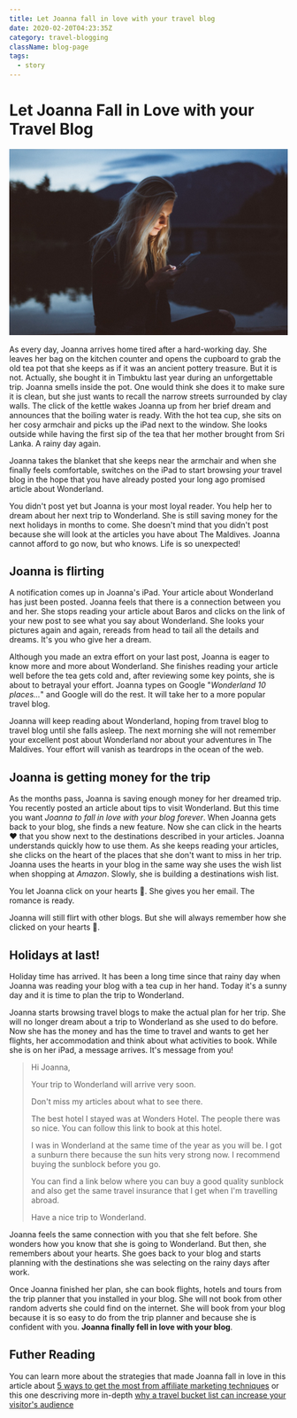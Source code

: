 ```yaml
---
title: Let Joanna fall in love with your travel blog
date: 2020-02-20T04:23:35Z
category: travel-blogging
className: blog-page
tags:
  - story
---
```


# Let Joanna Fall in Love with your Travel Blog

![Wishlist](../../images/travel-blogging/reading-mobile.jpg)

As every day, Joanna arrives home tired after a hard-working day. She leaves her bag on the kitchen counter and opens the cupboard to grab the old tea pot that she keeps as if it was an ancient pottery treasure. But it is not. Actually, she bought it in Timbuktu last year during an unforgettable trip. Joanna smells inside the pot. One would think she does it to make sure it is clean, but she just wants to recall the narrow streets surrounded by clay walls. The click of the kettle wakes Joanna up from her brief dream and announces that the boiling water is ready. With the hot tea cup, she sits on her cosy armchair and picks up the iPad next to the window. She looks outside while having the first sip of the tea that her mother brought from Sri Lanka. A rainy day again.

Joanna takes the blanket that she keeps near the armchair and when she finally feels comfortable, switches on the iPad to start browsing _your_ travel blog in the hope that you have already posted your long ago promised article about Wonderland.

You didn't post yet but Joanna is your most loyal reader. You help her to dream about her next trip to Wonderland. She is still saving money for the next holidays in months to come. She doesn't mind that you didn't post because she will look at the articles you have about The Maldives. Joanna cannot afford to go now, but who knows. Life is so unexpected!

## Joanna is flirting

A notification comes up in Joanna's iPad. Your article about Wonderland has just been posted. Joanna feels that there is a connection between you and her. She stops reading your article about Baros and clicks on the link of your new post to see what you say about Wonderland. She looks your pictures again and again, rereads from head to tail all the details and dreams. It's you who give her a dream.

Although you made an extra effort on your last post, Joanna is eager to know more and more about Wonderland. She finishes reading your article well before the tea gets cold and, after reviewing some key points, she is about to betrayal your effort. Joanna types on Google "_Wonderland 10 places..._" and Google will do the rest. It will take her to a more popular travel blog.

Joanna will keep reading about Wonderland, hoping from travel blog to travel blog until she falls asleep. The next morning she will not remember your excellent post about Wonderland nor about your adventures in The Maldives. Your effort will vanish as teardrops in the ocean of the web.

## Joanna is getting money for the trip

As the months pass, Joanna is saving enough money for her dreamed trip. You recently posted an article about tips to visit Wonderland. But this time you want _Joanna to fall in love with your blog forever_. When Joanna gets back to your blog, she finds a new feature. Now she can click in the hearts ❤️ that you show next to the destinations described in your articles. Joanna understands quickly how to use them. As she keeps reading your articles, she clicks on the heart of the places that she don't want to miss in her trip. Joanna uses the hearts in your blog in the same way she uses the wish list when shopping at _Amazon_. Slowly, she is building a destinations wish list. 

You let Joanna click on your hearts 💞. She gives you her email. The romance is ready.

Joanna will still flirt with other blogs. But she will always remember how she clicked on your hearts 💖.

## Holidays at last!

Holiday time has arrived. It has been a long time since that rainy day when Joanna was reading your blog with a tea cup in her hand. Today it's a sunny day and it is time to plan the trip to Wonderland.

Joanna starts browsing travel blogs to make the actual plan for her trip. She will no longer dream about a trip to Wonderland as she used to do before. Now she has the money and has the time to travel and wants to get her flights, her accommodation and think about what activities to book. While she is on her iPad, a message arrives. It's message from you!

> Hi Joanna,
>
> Your trip to Wonderland will arrive very soon.
>
> Don't miss my articles about what to see there.
>
> The best hotel I stayed was at Wonders Hotel. The people there was so nice. You can follow this link to book at this hotel.
>
> I was in Wonderland at the same time of the year as you will be. I got a sunburn there because the sun hits very strong now. I recommend buying the sunblock before you go.
>
> You can find a link below where you can buy a good quality sunblock and also get the same travel insurance that I get when I'm travelling abroad.
>
> Have a nice trip to Wonderland.

Joanna feels the same connection with you that she felt before. She wonders how you know that she is going to Wonderland. But then, she remembers about your hearts. She goes back to your blog and starts planning with the destinations she was selecting on the rainy days after work.

Once Joanna finished her plan, she can book flights, hotels and tours from the trip planner that you installed in your blog. She will not book from other random adverts she could find on the internet. She will book from your blog because it is so easy to do from the trip planner and because she is confident with you. **Joanna finally fell in love with your blog**.

## Futher Reading

You can learn more about the strategies that made Joanna fall in love in this article about [5 ways to get the most from affiliate marketing techniques](/travel-blogging/how-to-improve-affiliate-marketing/) or this one descriving more in-depth [why a travel bucket list can increase your visitor's audience](/travel-blogging/destination-wish-list-for-your-travel-blog/)

<PopupForm />
